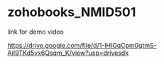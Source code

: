 # zohobooks_NMID501

link for demo video

https://drive.google.com/file/d/1-IHlGqCpm0gtmS-AiI9TKd5vx6Qsqm_K/view?usp=drivesdk
